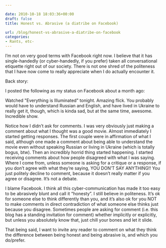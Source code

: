 ```yaml
---

date: 2010-10-18 18:03:36+00:00
draft: false
title: Honest vs. Abrasive (a diatribe on Facebook)

url: /blog/honest-vs-abrasive-a-diatribe-on-facebook
categories:
- Rants, etc-
---
```


I’m not on very good terms with Facebook right now. I believe that it has single-handedly (or cyber-handedly, if you prefer) taken all conversational etiquette right out of our society. There is not one shred of the politeness that I have now come to really appreciate when I do actually encounter it.




Back story:




I posted the following as my status on Facebook about a month ago:




Watched "Everything is Illuminated" tonight. Amazing flick. You probably would have to understand Russian and English, and have lived in Ukraine to really get it, though, which is kinda sad, but at the same time, awesome. Incredible show.




Notice how I didn’t ask for comments. I was very obviously just making a comment about what I thought was a good movie. Almost immediately I started getting responses. The first couple were in affirmation of what I said, although one made a comment about being able to understand the movie even without speaking Russian or living in Ukraine (which is totally bogus, btw). Then an incredibly horrid thing started happening. I started receiving comments about how people disagreed with what I was saying. Where I come from, unless someone is asking for a critique or a response, if you don’t agree with what they’re saying, YOU DON’T SAY ANYTHING!! You just politely decline to comment, because it doesn’t really matter if you agree or disagree. It’s not a debate.




I blame Facebook. I think all this cyber-communication has made it too easy to be abrasively blunt and call it “honesty”. I still believe in politeness. It’s ok for someone else to think differently than you, and it’s also ok for you NOT to make comments in direct contradiction of what someone else thinks just because you disagree. Sometimes people are asking for comment (i.e. this blog has a standing invitation for comment) whether implicitly or explicitly, but unless you absolutely know that, just chill your bones and let it slide.




That being said, I want to invite any reader to comment on what they think the difference between being honest and being abrasive is, and which you do/prefer.
